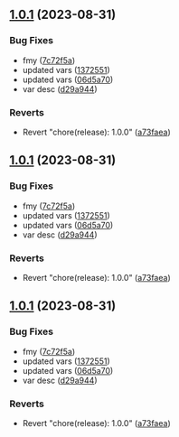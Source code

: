 ## [1.0.1](https://github.com/data-platform-hq/terraform-databricks-external-location/compare/v1.0.0...v1.0.1) (2023-08-31)


### Bug Fixes

* fmy ([7c72f5a](https://github.com/data-platform-hq/terraform-databricks-external-location/commit/7c72f5af4db8ccd7d2d8cb7cc59159b511777497))
* updated vars ([1372551](https://github.com/data-platform-hq/terraform-databricks-external-location/commit/137255148695c63fba8e73363ccdf51264767ce4))
* updated vars ([06d5a70](https://github.com/data-platform-hq/terraform-databricks-external-location/commit/06d5a70e7ea652851f6d4367d593d2bfedc36a18))
* var desc ([d29a944](https://github.com/data-platform-hq/terraform-databricks-external-location/commit/d29a94484a621932186fcef315019730909dc8ae))


### Reverts

* Revert "chore(release): 1.0.0" ([a73faea](https://github.com/data-platform-hq/terraform-databricks-external-location/commit/a73faea369512e11a742f8d604fe56f561b45e8f))

## [1.0.1](https://github.com/data-platform-hq/terraform-databricks-external-location/compare/v1.0.0...v1.0.1) (2023-08-31)


### Bug Fixes

* fmy ([7c72f5a](https://github.com/data-platform-hq/terraform-databricks-external-location/commit/7c72f5af4db8ccd7d2d8cb7cc59159b511777497))
* updated vars ([1372551](https://github.com/data-platform-hq/terraform-databricks-external-location/commit/137255148695c63fba8e73363ccdf51264767ce4))
* updated vars ([06d5a70](https://github.com/data-platform-hq/terraform-databricks-external-location/commit/06d5a70e7ea652851f6d4367d593d2bfedc36a18))
* var desc ([d29a944](https://github.com/data-platform-hq/terraform-databricks-external-location/commit/d29a94484a621932186fcef315019730909dc8ae))


### Reverts

* Revert "chore(release): 1.0.0" ([a73faea](https://github.com/data-platform-hq/terraform-databricks-external-location/commit/a73faea369512e11a742f8d604fe56f561b45e8f))

## [1.0.1](https://github.com/data-platform-hq/terraform-databricks-external-location/compare/v1.0.0...v1.0.1) (2023-08-31)


### Bug Fixes

* fmy ([7c72f5a](https://github.com/data-platform-hq/terraform-databricks-external-location/commit/7c72f5af4db8ccd7d2d8cb7cc59159b511777497))
* updated vars ([1372551](https://github.com/data-platform-hq/terraform-databricks-external-location/commit/137255148695c63fba8e73363ccdf51264767ce4))
* updated vars ([06d5a70](https://github.com/data-platform-hq/terraform-databricks-external-location/commit/06d5a70e7ea652851f6d4367d593d2bfedc36a18))
* var desc ([d29a944](https://github.com/data-platform-hq/terraform-databricks-external-location/commit/d29a94484a621932186fcef315019730909dc8ae))


### Reverts

* Revert "chore(release): 1.0.0" ([a73faea](https://github.com/data-platform-hq/terraform-databricks-external-location/commit/a73faea369512e11a742f8d604fe56f561b45e8f))
